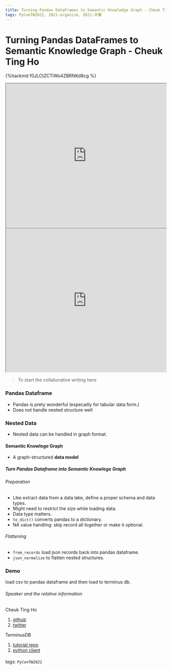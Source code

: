 ```yaml
---
title: Turning Pandas DataFrames to Semantic Knowledge Graph - Cheuk Ting Ho
tags: PyConTW2021, 2021-organize, 2021-共筆
---
```


# Turning Pandas DataFrames to Semantic Knowledge Graph - Cheuk Ting Ho

{%hackmd f0JLCtZCTiWo4ZBRNKd8cg %}

<iframe src="https://app.sli.do/event/v8gqeoiz" height=450 width=100%></iframe>

<iframe src="https://wall.sli.do/event/v8gqeoiz?section=054a6fcf-7b4d-4ec9-b385-464129ba2dc1" height=450 width=100%></iframe>

> To start the collaborative writing here

### Pandas Dataframe
* Pandas is prety wonderful (especailly for tabular data form.)
* Does not handle nested structure well

### Nested Data
* Nested data can be handled in graph format.

#### Semantic Knowlege Graph
* A graph-structured **data model**
##### Turn Pandas Dataframe into Semantic Knowlege Graph

###### Preparation
* Like extract data from a data lake, define a proper schema and data types.
* Might need to restrict the size while loading data.
* Data type matters.
* `to_dict()` converts pandas to a dictionary.
* NA value handling: skip record all together or make it optional.

###### Flattening
* `from_records` load json records back into pandas dataframe.
* `json_normalize` to flatten nested structures.


### Demo
load csv to pandas dataframe and then load to terminus db.




###### Speaker and the relative information

Cheuk Ting Ho

1. [github](https://github.com/Cheukting)
2. [twitter](https://twitter.com/cheukting_ho)

TerminusDB

1. [tutorial repo](https://github.com/terminusdb/terminusdb-tutorials)
2. [python client](https://github.com/terminusdb/terminusdb-client-python)


###### tags: `PyConTW2021`